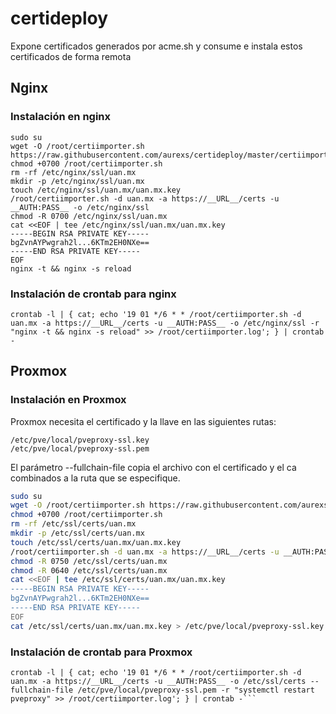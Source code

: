 # certideploy
Expone certificados generados por acme.sh y consume e instala estos certificados de forma remota

## Nginx

### Instalación en nginx
```
sudo su
wget -O /root/certiimporter.sh https://raw.githubusercontent.com/aurexs/certideploy/master/certiimporter.sh
chmod +0700 /root/certiimporter.sh
rm -rf /etc/nginx/ssl/uan.mx
mkdir -p /etc/nginx/ssl/uan.mx
touch /etc/nginx/ssl/uan.mx/uan.mx.key
/root/certiimporter.sh -d uan.mx -a https://__URL__/certs -u __AUTH:PASS__ -o /etc/nginx/ssl
chmod -R 0700 /etc/nginx/ssl/uan.mx
cat <<EOF | tee /etc/nginx/ssl/uan.mx/uan.mx.key
-----BEGIN RSA PRIVATE KEY-----
bgZvnAYPwgrah2l...6KTm2EH0NXe==
-----END RSA PRIVATE KEY-----
EOF
nginx -t && nginx -s reload
```

### Instalación de crontab para nginx
```
crontab -l | { cat; echo '19 01 */6 * * /root/certiimporter.sh -d uan.mx -a https://__URL__/certs -u __AUTH:PASS__ -o /etc/nginx/ssl -r "nginx -t && nginx -s reload" >> /root/certiimporter.log'; } | crontab -
```

## Proxmox

### Instalación en Proxmox
Proxmox necesita el certificado y la llave en las siguientes rutas:
```
/etc/pve/local/pveproxy-ssl.key
/etc/pve/local/pveproxy-ssl.pem
```
El parámetro --fullchain-file copia el archivo con el certificado y el ca combinados a la ruta que se especifique.
```sh
sudo su
wget -O /root/certiimporter.sh https://raw.githubusercontent.com/aurexs/certideploy/master/certiimporter.sh
chmod +0700 /root/certiimporter.sh
rm -rf /etc/ssl/certs/uan.mx
mkdir -p /etc/ssl/certs/uan.mx
touch /etc/ssl/certs/uan.mx/uan.mx.key
/root/certiimporter.sh -d uan.mx -a https://__URL__/certs -u __AUTH:PASS__ -o /etc/ssl/certs --fullchain-file /etc/pve/local/pveproxy-ssl.pem
chmod -R 0750 /etc/ssl/certs/uan.mx
chmod -R 0640 /etc/ssl/certs/uan.mx
cat <<EOF | tee /etc/ssl/certs/uan.mx/uan.mx.key
-----BEGIN RSA PRIVATE KEY-----
bgZvnAYPwgrah2l...6KTm2EH0NXe==
-----END RSA PRIVATE KEY-----
EOF
cat /etc/ssl/certs/uan.mx/uan.mx.key > /etc/pve/local/pveproxy-ssl.key
```

### Instalación de crontab para Proxmox
```
crontab -l | { cat; echo '19 01 */6 * * /root/certiimporter.sh -d uan.mx -a https://__URL__/certs -u __AUTH:PASS__ -o /etc/ssl/certs --fullchain-file /etc/pve/local/pveproxy-ssl.pem -r "systemctl restart pveproxy" >> /root/certiimporter.log'; } | crontab -```

